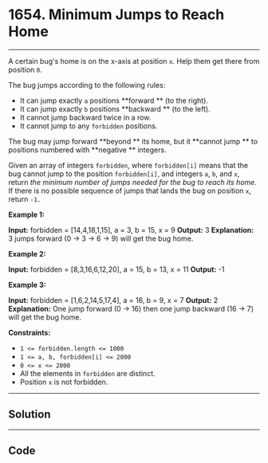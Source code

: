 # 1654. Minimum Jumps to Reach Home

---

A certain bug's home is on the x-axis at position `x`. Help them get there from position `0`.

The bug jumps according to the following rules:

  * It can jump exactly `a` positions **forward ** (to the right).
  * It can jump exactly `b` positions **backward ** (to the left).
  * It cannot jump backward twice in a row.
  * It cannot jump to any `forbidden` positions.



The bug may jump forward **beyond ** its home, but it **cannot jump ** to positions numbered with **negative ** integers.

Given an array of integers `forbidden`, where `forbidden[i]` means that the bug cannot jump to the position `forbidden[i]`, and integers `a`, `b`, and `x`, return _the minimum number of jumps needed for the bug to reach its home_. If there is no possible sequence of jumps that lands the bug on position `x`, return `-1.`

 

**Example 1:**


**Input:** forbidden = [14,4,18,1,15], a = 3, b = 15, x = 9
**Output:** 3
**Explanation:** 3 jumps forward (0 -> 3 -> 6 -> 9) will get the bug home.


**Example 2:**


**Input:** forbidden = [8,3,16,6,12,20], a = 15, b = 13, x = 11
**Output:** -1


**Example 3:**


**Input:** forbidden = [1,6,2,14,5,17,4], a = 16, b = 9, x = 7
**Output:** 2
**Explanation:** One jump forward (0 -> 16) then one jump backward (16 -> 7) will get the bug home.


 

**Constraints:**

  * `1 <= forbidden.length <= 1000`
  * `1 <= a, b, forbidden[i] <= 2000`
  * `0 <= x <= 2000`
  * All the elements in `forbidden` are distinct.
  * Position `x` is not forbidden.

---

## Solution



---

## Code
```python


```